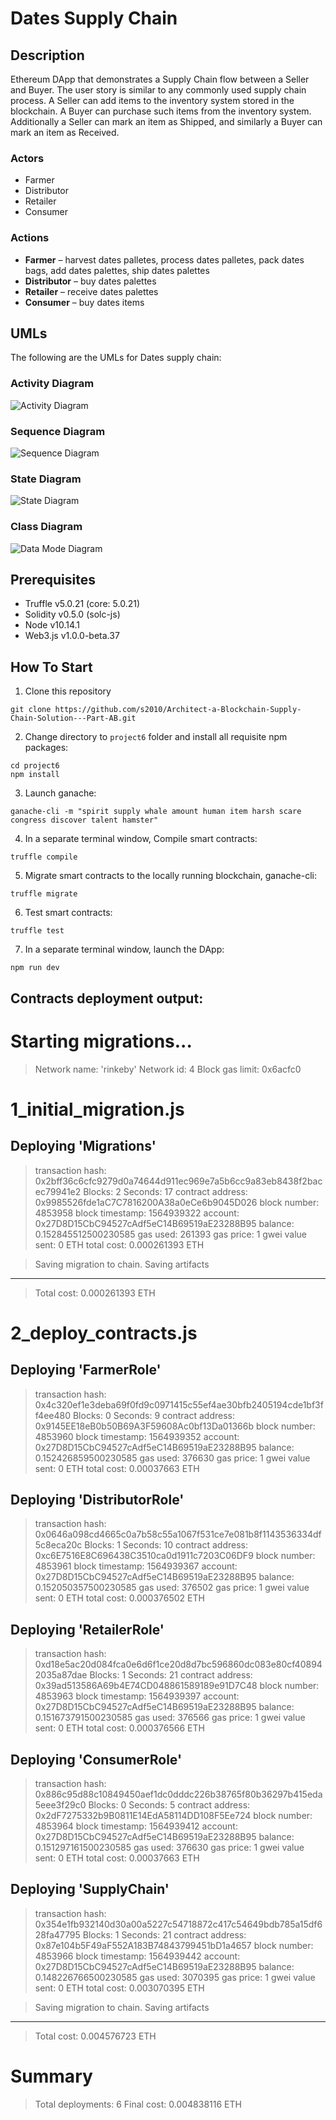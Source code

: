 # Dates Supply Chain

## Description
Ethereum DApp that demonstrates a Supply Chain flow between a Seller and Buyer. The user story is similar to any commonly used supply chain process. A Seller can add items to the inventory system stored in the blockchain. A Buyer can purchase such items from the inventory system. Additionally a Seller can mark an item as Shipped, and similarly a Buyer can mark an item as Received.

### Actors
* Farmer
* Distributor
* Retailer
* Consumer

### Actions
* **Farmer** – harvest dates palletes, process dates palletes, pack dates bags, add dates palettes, ship dates palettes
* **Distributor** – buy dates palettes
* **Retailer** – receive dates palettes
* **Consumer** – buy dates items 

## UMLs

The following are the UMLs for Dates supply chain:

### Activity Diagram

![Activity Diagram](images/ActivityDiagram.png)

### Sequence Diagram
![Sequence Diagram](images/SequenceDiagram.png)

### State Diagram
![State Diagram](images/StateDiagram.png)

### Class Diagram
![Data Mode Diagram](images/classdiagram.png)

## Prerequisites

* Truffle v5.0.21 (core: 5.0.21)
* Solidity v0.5.0 (solc-js)
* Node v10.14.1
* Web3.js v1.0.0-beta.37

## How To Start
1. Clone this repository
```
git clone https://github.com/s2010/Architect-a-Blockchain-Supply-Chain-Solution---Part-AB.git
```
2. Change directory to ```project6``` folder and install all requisite npm packages:
```
cd project6
npm install
```
3. Launch ganache:
```
ganache-cli -m "spirit supply whale amount human item harsh scare congress discover talent hamster"
```
4. In a separate terminal window, Compile smart contracts:
```
truffle compile 
```
5. Migrate smart contracts to the locally running blockchain, ganache-cli:
```
truffle migrate 
```
6. Test smart contracts:
```
truffle test 
```
7. In a separate terminal window, launch the DApp:
```
npm run dev
```

## Contracts deployment output:

Starting migrations...
======================
> Network name:    'rinkeby'
> Network id:      4
> Block gas limit: 0x6acfc0


1_initial_migration.js
======================

   Deploying 'Migrations'
   ----------------------
   > transaction hash:    0x2bff36c6cfc9279d0a74644d911ec969e7a5b6cc9a83eb8438f2bacec79941e2
   > Blocks: 2            Seconds: 17
   > contract address:    0x9985526fde1aC7C7816200A38a0eCe6b9045D026
   > block number:        4853958
   > block timestamp:     1564939322
   > account:             0x27D8D15CbC94527cAdf5eC14B69519aE23288B95
   > balance:             0.152845512500230585
   > gas used:            261393
   > gas price:           1 gwei
   > value sent:          0 ETH
   > total cost:          0.000261393 ETH


   > Saving migration to chain.
   > Saving artifacts
   -------------------------------------
   > Total cost:         0.000261393 ETH


2_deploy_contracts.js
=====================

   Deploying 'FarmerRole'
   ----------------------
   > transaction hash:    0x4c320ef1e3deba69f0fd9c0971415c55ef4ae30bfb2405194cde1bf3ff4ee480
   > Blocks: 0            Seconds: 9
   > contract address:    0x9145EE18eB0b50B69A3F59608Ac0bf13Da01366b
   > block number:        4853960
   > block timestamp:     1564939352
   > account:             0x27D8D15CbC94527cAdf5eC14B69519aE23288B95
   > balance:             0.152426859500230585
   > gas used:            376630
   > gas price:           1 gwei
   > value sent:          0 ETH
   > total cost:          0.00037663 ETH


   Deploying 'DistributorRole'
   ---------------------------
   > transaction hash:    0x0646a098cd4665c0a7b58c55a1067f531ce7e081b8f1143536334df5c8eca20c
   > Blocks: 1            Seconds: 10
   > contract address:    0xc6E7516E8C696438C3510ca0d1911c7203C06DF9
   > block number:        4853961
   > block timestamp:     1564939367
   > account:             0x27D8D15CbC94527cAdf5eC14B69519aE23288B95
   > balance:             0.152050357500230585
   > gas used:            376502
   > gas price:           1 gwei
   > value sent:          0 ETH
   > total cost:          0.000376502 ETH


   Deploying 'RetailerRole'
   ------------------------
   > transaction hash:    0xd18e5ac20d084fca0e6d6f1ce20d8d7bc596860dc083e80cf408942035a87dae
   > Blocks: 1            Seconds: 21
   > contract address:    0x39ad513586A69b4E74CD048861589189e91D7C48
   > block number:        4853963
   > block timestamp:     1564939397
   > account:             0x27D8D15CbC94527cAdf5eC14B69519aE23288B95
   > balance:             0.151673791500230585
   > gas used:            376566
   > gas price:           1 gwei
   > value sent:          0 ETH
   > total cost:          0.000376566 ETH


   Deploying 'ConsumerRole'
   ------------------------
   > transaction hash:    0x886c95d88c10849450aef1dc0dddc226b38765f80b36297b415eda5eee3f29c0
   > Blocks: 0            Seconds: 5
   > contract address:    0x2dF7275332b9B0811E14EdA58114DD108F5Ee724
   > block number:        4853964
   > block timestamp:     1564939412
   > account:             0x27D8D15CbC94527cAdf5eC14B69519aE23288B95
   > balance:             0.151297161500230585
   > gas used:            376630
   > gas price:           1 gwei
   > value sent:          0 ETH
   > total cost:          0.00037663 ETH


   Deploying 'SupplyChain'
   -----------------------
   > transaction hash:    0x354e1fb932140d30a00a5227c54718872c417c54649bdb785a15df628fa47795
   > Blocks: 1            Seconds: 21
   > contract address:    0x87e104b5F49aF552A183B74843799451bD1a4657
   > block number:        4853966
   > block timestamp:     1564939442
   > account:             0x27D8D15CbC94527cAdf5eC14B69519aE23288B95
   > balance:             0.148226766500230585
   > gas used:            3070395
   > gas price:           1 gwei
   > value sent:          0 ETH
   > total cost:          0.003070395 ETH


   > Saving migration to chain.
   > Saving artifacts
   -------------------------------------
   > Total cost:         0.004576723 ETH


Summary
=======
> Total deployments:   6
> Final cost:          0.004838116 ETH
